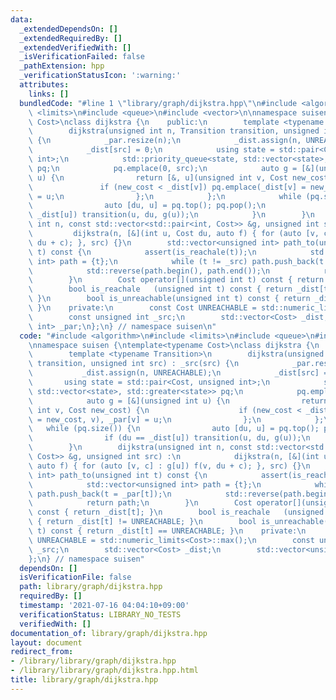 ```yaml
---
data:
  _extendedDependsOn: []
  _extendedRequiredBy: []
  _extendedVerifiedWith: []
  _isVerificationFailed: false
  _pathExtension: hpp
  _verificationStatusIcon: ':warning:'
  attributes:
    links: []
  bundledCode: "#line 1 \"library/graph/dijkstra.hpp\"\n#include <algorithm>\n#include\
    \ <limits>\n#include <queue>\n#include <vector>\n\nnamespace suisen {\ntemplate<typename\
    \ Cost>\nclass dijkstra {\n    public:\n        template <typename Transition>\n\
    \        dijkstra(unsigned int n, Transition transition, unsigned int src) : _src(src)\
    \ {\n            _par.resize(n);\n            _dist.assign(n, UNREACHABLE);\n\
    \            _dist[src] = 0;\n            using state = std::pair<Cost, unsigned\
    \ int>;\n            std::priority_queue<state, std::vector<state>, std::greater<state>>\
    \ pq;\n            pq.emplace(0, src);\n            auto g = [&](unsigned int\
    \ u) {\n                return [&, u](unsigned int v, Cost new_cost) {\n     \
    \               if (new_cost < _dist[v]) pq.emplace(_dist[v] = new_cost, v), _par[v]\
    \ = u;\n                };\n            };\n            while (pq.size()) {\n\
    \                auto [du, u] = pq.top(); pq.pop();\n                if (du ==\
    \ _dist[u]) transition(u, du, g(u));\n            }\n        }\n        dijkstra(unsigned\
    \ int n, const std::vector<std::pair<int, Cost>> &g, unsigned int src) :\n   \
    \         dijkstra(n, [&](int u, Cost du, auto f) { for (auto [v, c] : g[u]) f(v,\
    \ du + c); }, src) {}\n        std::vector<unsigned int> path_to(unsigned int\
    \ t) const {\n            assert(is_reachale(t));\n            std::vector<unsigned\
    \ int> path = {t};\n            while (t != _src) path.push_back(t = _par[t]);\n\
    \            std::reverse(path.begin(), path.end());\n            return path;\n\
    \        }\n        Cost operator[](unsigned int t) const { return _dist[t]; }\n\
    \        bool is_reachale   (unsigned int t) const { return _dist[t] != UNREACHABLE;\
    \ }\n        bool is_unreachable(unsigned int t) const { return _dist[t] == UNREACHABLE;\
    \ }\n    private:\n        const Cost UNREACHABLE = std::numeric_limits<Cost>::max();\n\
    \        const unsigned int _src;\n        std::vector<Cost> _dist;\n        std::vector<unsigned\
    \ int> _par;\n};\n} // namespace suisen\n"
  code: "#include <algorithm>\n#include <limits>\n#include <queue>\n#include <vector>\n\
    \nnamespace suisen {\ntemplate<typename Cost>\nclass dijkstra {\n    public:\n\
    \        template <typename Transition>\n        dijkstra(unsigned int n, Transition\
    \ transition, unsigned int src) : _src(src) {\n            _par.resize(n);\n \
    \           _dist.assign(n, UNREACHABLE);\n            _dist[src] = 0;\n     \
    \       using state = std::pair<Cost, unsigned int>;\n            std::priority_queue<state,\
    \ std::vector<state>, std::greater<state>> pq;\n            pq.emplace(0, src);\n\
    \            auto g = [&](unsigned int u) {\n                return [&, u](unsigned\
    \ int v, Cost new_cost) {\n                    if (new_cost < _dist[v]) pq.emplace(_dist[v]\
    \ = new_cost, v), _par[v] = u;\n                };\n            };\n         \
    \   while (pq.size()) {\n                auto [du, u] = pq.top(); pq.pop();\n\
    \                if (du == _dist[u]) transition(u, du, g(u));\n            }\n\
    \        }\n        dijkstra(unsigned int n, const std::vector<std::pair<int,\
    \ Cost>> &g, unsigned int src) :\n            dijkstra(n, [&](int u, Cost du,\
    \ auto f) { for (auto [v, c] : g[u]) f(v, du + c); }, src) {}\n        std::vector<unsigned\
    \ int> path_to(unsigned int t) const {\n            assert(is_reachale(t));\n\
    \            std::vector<unsigned int> path = {t};\n            while (t != _src)\
    \ path.push_back(t = _par[t]);\n            std::reverse(path.begin(), path.end());\n\
    \            return path;\n        }\n        Cost operator[](unsigned int t)\
    \ const { return _dist[t]; }\n        bool is_reachale   (unsigned int t) const\
    \ { return _dist[t] != UNREACHABLE; }\n        bool is_unreachable(unsigned int\
    \ t) const { return _dist[t] == UNREACHABLE; }\n    private:\n        const Cost\
    \ UNREACHABLE = std::numeric_limits<Cost>::max();\n        const unsigned int\
    \ _src;\n        std::vector<Cost> _dist;\n        std::vector<unsigned int> _par;\n\
    };\n} // namespace suisen"
  dependsOn: []
  isVerificationFile: false
  path: library/graph/dijkstra.hpp
  requiredBy: []
  timestamp: '2021-07-16 04:04:10+09:00'
  verificationStatus: LIBRARY_NO_TESTS
  verifiedWith: []
documentation_of: library/graph/dijkstra.hpp
layout: document
redirect_from:
- /library/library/graph/dijkstra.hpp
- /library/library/graph/dijkstra.hpp.html
title: library/graph/dijkstra.hpp
---
```

